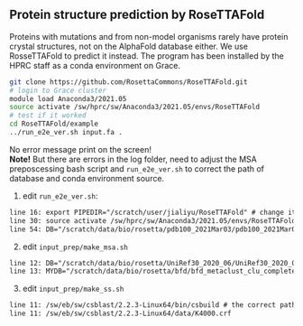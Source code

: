 ## Protein structure prediction by RoseTTAFold
Proteins with mutations and from non-model organisms rarely have protein crystal structures, not on the AlphaFold database either. We use RosseTTAFold to predict it instead. The program has been installed by the HPRC staff as a conda environment on Grace. 
```bash
git clone https://github.com/RosettaCommons/RoseTTAFold.git
# login to Grace cluster
module load Anaconda3/2021.05
source activate /sw/hprc/sw/Anaconda3/2021.05/envs/RoseTTAFold
# test if it worked
cd RoseTTAFold/example
../run_e2e_ver.sh input.fa .
```
No error message print on the screen!        
**Note!** But there are errors in the log folder, need to adjust the MSA preposcessing bash script and `run_e2e_ver.sh` to correct the path of database and conda environment source.

1. edit `run_e2e_ver.sh`:
```txt
line 16: export PIPEDIR="/scratch/user/jialiyu/RoseTTAFold" # change it for the pathway that you git clone RoseTTAFold
line 30: source activate /sw/hprc/sw/Anaconda3/2021.05/envs/RoseTTAFold # use the conda env installed by the HPRC staff
line 54: DB="/scratch/data/bio/rosetta/pdb100_2021Mar03/pdb100_2021Mar03" # put the correct path for pdb database (provided by HPRC staff)
```
2. edit `input_prep/make_msa.sh`
```txt
line 12: DB="/scratch/data/bio/rosetta/UniRef30_2020_06/UniRef30_2020_06"
line 13: MYDB="/scratch/data/bio/rosetta/bfd/bfd_metaclust_clu_complete_id30_c90_final_seq.sorted_opt"
```
3. edit `input_prep/make_ss.sh`
```txt
line 11: /sw/eb/sw/csblast/2.2.3-Linux64/bin/csbuild # the correct path for csblast program
line 11: /sw/eb/sw/csblast/2.2.3-Linux64/data/K4000.crf
```
